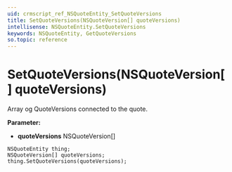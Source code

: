 ```yaml
---
uid: crmscript_ref_NSQuoteEntity_SetQuoteVersions
title: SetQuoteVersions(NSQuoteVersion[] quoteVersions)
intellisense: NSQuoteEntity.SetQuoteVersions
keywords: NSQuoteEntity, GetQuoteVersions
so.topic: reference
---
```


# SetQuoteVersions(NSQuoteVersion[] quoteVersions)

Array og QuoteVersions connected to the quote.

**Parameter:** 
* **quoteVersions** NSQuoteVersion[]

```crmscript
NSQuoteEntity thing;
NSQuoteVersion[] quoteVersions;
thing.SetQuoteVersions(quoteVersions);
```

